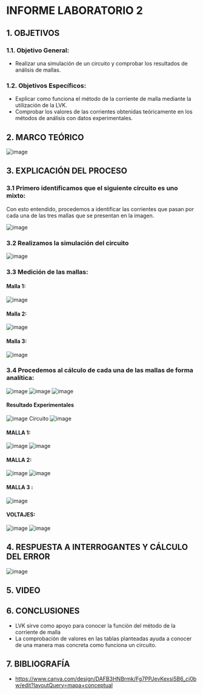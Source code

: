 # INFORME LABORATORIO 2
## 1. OBJETIVOS
### 1.1. Objetivo General:
- Realizar una simulación de un circuito y comprobar los resultados de análisis de mallas.
### 1.2. Objetivos Específicos:
- Explicar como funciona el método de la corriente de malla mediante la utilización de la LVK.
- Comprobar los valores de las corrientes obtenidas teóricamente en los métodos de análisis con datos experimentales.

## 2. MARCO TEÓRICO

![image](https://user-images.githubusercontent.com/105681693/170631829-9c8db32f-cc13-41cd-a1dc-2a4f18a1084a.png)

## 3. EXPLICACIÓN DEL PROCESO

### 3.1 Primero identificamos que el siguiente circuito es uno mixto:
 
Con esto entendido, procedemos a identificar las corrientes que pasan por cada una de las tres mallas que se presentan en la imagen.

![image](https://user-images.githubusercontent.com/105681693/170632098-aff53ae1-3d55-4a91-9c55-afa429396d4f.png)

### 3.2 Realizamos la simulación del circuito

![image](https://user-images.githubusercontent.com/105681693/170634565-b4d76f89-d142-4f42-a8d3-e742707f65d5.png)

### 3.3 Medición de las mallas:
#### Malla 1:
![image](https://user-images.githubusercontent.com/105681693/170634985-ec591000-5f69-44e6-b0d2-b500b8781f75.png)

#### Malla 2:
![image](https://user-images.githubusercontent.com/105681693/170635690-57cb5906-7d85-4256-801d-c1fee56eb71e.png)

#### Malla 3: 
![image](https://user-images.githubusercontent.com/105681693/170635987-b5df972d-114e-4574-b030-37fcc4efee8e.png)

### 3.4 Procedemos al cálculo de cada una de las mallas de forma analítica:
![image](https://user-images.githubusercontent.com/105696051/170636583-5a2e40b2-c628-4951-ab73-67f99a657edf.png)
![image](https://user-images.githubusercontent.com/105696051/170636763-c731eada-3e72-40ab-a9f1-02ce434734a7.png)
![image](https://user-images.githubusercontent.com/105696051/170636899-fce94fcd-b9a4-43dc-82ee-fc1b6fc75245.png)
#### Resultado Experimentales
![image](https://user-images.githubusercontent.com/105671364/171089917-eda852aa-2fbc-4e36-bfd8-5e1368f7bc77.png)
Circuito
![image](https://user-images.githubusercontent.com/105671364/171089955-5063e7f4-324e-4ea8-9b76-222a54724758.png)
#### MALLA 1:
![image](https://user-images.githubusercontent.com/105671364/171090008-41bbb983-17cf-4259-9f21-a10d951c7230.png)
![image](https://user-images.githubusercontent.com/105671364/171090112-dc5a99ef-21c1-4291-b0a6-7f55d5844175.png)

#### MALLA 2:
![image](https://user-images.githubusercontent.com/105671364/171090142-8fb3c18b-e4ba-4c60-82de-6b0ca131203f.png)
![image](https://user-images.githubusercontent.com/105671364/171090157-44d0f0e1-8c48-4eb6-b0bc-fc79dca0abc4.png)

#### MALLA 3 : 
![image](https://user-images.githubusercontent.com/105671364/171090236-dbd144db-cb85-41b9-9a94-2ac886d7b08b.png)

#### VOLTAJES:
![image](https://user-images.githubusercontent.com/105671364/171090357-9e4910b6-74b6-40d1-a8aa-a538cb9cc0b4.png)
![image](https://user-images.githubusercontent.com/105671364/171090374-4f18a365-716c-426b-81fb-e34ac03a9a8c.png)

## 4. RESPUESTA A INTERROGANTES Y CÁLCULO DEL ERROR
![image](https://user-images.githubusercontent.com/105681693/171228857-ac0c5ed7-729f-4334-90a3-97cd3744692a.png)


## 5. VIDEO
## 6. CONCLUSIONES
- LVK sirve como apoyo para conocer la función del método de la corriente de malla
- La comprobación de valores en las tablas planteadas ayuda a conocer de una manera mas concreta como funciona un circuito.
## 7. BIBLIOGRAFÍA
- https://www.canva.com/design/DAFB3HNBrmk/Fg7PPJevKexsi5B6_ci0bw/edit?layoutQuery=mapa+conceptual
